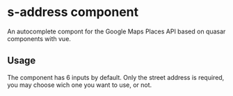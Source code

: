 # s-address component

An autocomplete compont for the Google Maps Places API based on quasar components with vue.

## Usage

The component has 6 inputs by default. Only the street address is required, you may choose wich one you want to use, or not.